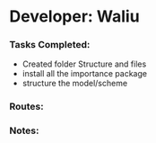 # Developer: Waliu  

### Tasks Completed:
- Created folder Structure and files 
- install all the importance package
- structure the model/scheme 

### Routes:


### Notes:
